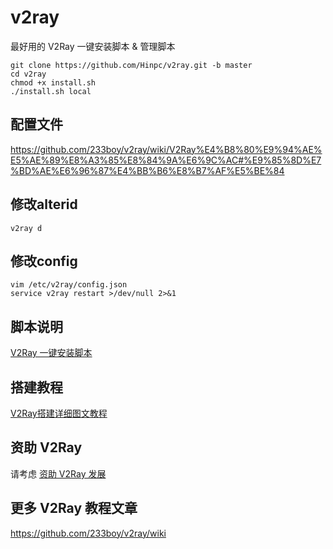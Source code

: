 # v2ray
最好用的 V2Ray 一键安装脚本 &amp; 管理脚本

```
git clone https://github.com/Hinpc/v2ray.git -b master
cd v2ray
chmod +x install.sh
./install.sh local
```

## 配置文件
https://github.com/233boy/v2ray/wiki/V2Ray%E4%B8%80%E9%94%AE%E5%AE%89%E8%A3%85%E8%84%9A%E6%9C%AC#%E9%85%8D%E7%BD%AE%E6%96%87%E4%BB%B6%E8%B7%AF%E5%BE%84

## 修改alterid
```
v2ray d
```

## 修改config
```
vim /etc/v2ray/config.json
service v2ray restart >/dev/null 2>&1
```

## 脚本说明
[V2Ray 一键安装脚本](https://github.com/233boy/v2ray/wiki/V2Ray%E4%B8%80%E9%94%AE%E5%AE%89%E8%A3%85%E8%84%9A%E6%9C%AC)

## 搭建教程
[V2Ray搭建详细图文教程](https://github.com/233boy/v2ray/wiki/V2Ray%E6%90%AD%E5%BB%BA%E8%AF%A6%E7%BB%86%E5%9B%BE%E6%96%87%E6%95%99%E7%A8%8B)

## 资助 V2Ray
请考虑 [资助 V2Ray 发展](https://www.v2ray.com/chapter_00/02_donate.html)

## 更多 V2Ray 教程文章
https://github.com/233boy/v2ray/wiki
